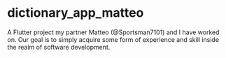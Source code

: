 # dictionary_app_matteo

A Flutter project my partner Matteo (@Sportsman7101) and I have worked on. Our goal is to simply acquire some form of experience and skill inside the realm of software development. 

